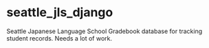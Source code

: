 seattle_jls_django
==================
Seattle Japanese Language School Gradebook database for tracking student records. 
Needs a lot of work.